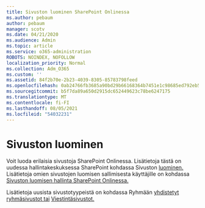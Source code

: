 ```yaml
---
title: Sivuston luominen SharePoint Onlinessa
ms.author: pebaum
author: pebaum
manager: scotv
ms.date: 04/21/2020
ms.audience: Admin
ms.topic: article
ms.service: o365-administration
ROBOTS: NOINDEX, NOFOLLOW
localization_priority: Normal
ms.collection: Adm_O365
ms.custom: ''
ms.assetid: 84f2b70e-2b23-4039-8305-85783798feed
ms.openlocfilehash: 0ab24766fb3685a90bd29b66168364b7451e1c98685ed792eb595bec9cb1b0ac
ms.sourcegitcommit: b5f7da89a650d2915dc652449623c78be6247175
ms.translationtype: MT
ms.contentlocale: fi-FI
ms.lasthandoff: 08/05/2021
ms.locfileid: "54032231"
---
```

# <a name="create-a-site"></a>Sivuston luominen

Voit luoda erilaisia sivustoja SharePoint Onlinessa. Lisätietoja tästä on uudessa hallintakeskuksessa SharePoint kohdassa Sivuston [luominen.](https://go.microsoft.com/fwlink/?linkid=866295) Lisätietoja omien sivustojen luomisen sallimisesta käyttäjille on kohdassa [Sivuston luomisen hallinta SharePoint Onlinessa.](https://go.microsoft.com/fwlink/?linkid=866296)
 
Lisätietoja uusista sivustotyypeistä on kohdassa Ryhmään [yhdistetyt ryhmäsivustot tai](https://go.microsoft.com/fwlink/?linkid=866292) [Viestintäsivustot.](https://go.microsoft.com/fwlink/?linkid=866294)
    



